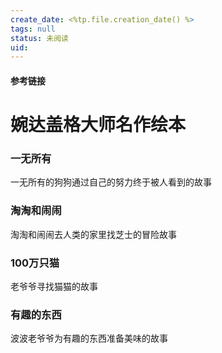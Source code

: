```yaml
---
create_date: <%tp.file.creation_date() %>
tags: null
status: 未阅读 
uid: 
---
```



#### 参考链接

# 婉达盖格大师名作绘本

### 一无所有

一无所有的狗狗通过自己的努力终于被人看到的故事

### 淘淘和闹闹

淘淘和闹闹去人类的家里找芝士的冒险故事

### 100万只猫

老爷爷寻找猫猫的故事

### 有趣的东西

波波老爷爷为有趣的东西准备美味的故事